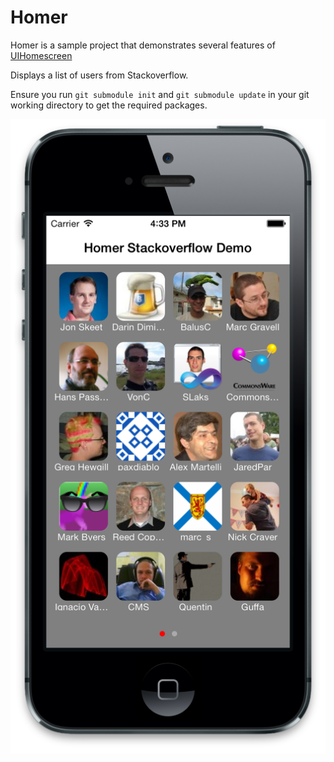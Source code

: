 Homer
=====

Homer is a sample project that demonstrates several features of [UIHomescreen](https://github.com/syasrebi/UIHomescreen)

Displays a list of users from Stackoverflow.

Ensure you run `git submodule init` and `git submodule update` in your git working directory to get the required packages.

![Screenshot](screenshot.png)